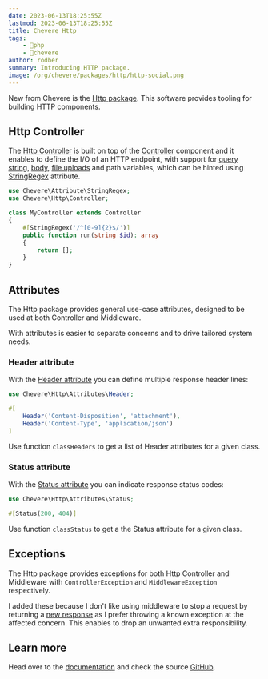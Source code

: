 ```yaml
---
date: 2023-06-13T18:25:55Z
lastmod: 2023-06-13T18:25:55Z
title: Chevere Http
tags:
    - 🐘php
    - 🥑chevere
author: rodber
summary: Introducing HTTP package.
image: /org/chevere/packages/http/http-social.png
---
```


New from Chevere is the [Http package](https://chevere.org/packages/http). This software provides tooling for building HTTP components.

## Http Controller

The [Http Controller](https://chevere.org/packages/http#controller) is built on top of the [Controller](https://chevere.org/library/controller.html) component and it enables to define the I/O of an HTTP endpoint, with support for [query string](https://chevere.org/packages/http#accept-query), [body](https://chevere.org/packages/http#accept-body), [file uploads](https://chevere.org/packages/http#accept-files) and path variables, which can be hinted using [StringRegex](https://chevere.org/library/attribute.html#stringregex) attribute.

```php
use Chevere\Attribute\StringRegex;
use Chevere\Http\Controller;

class MyController extends Controller
{
    #[StringRegex('/^[0-9]{2}$/')]
    public function run(string $id): array
    {
        return [];
    }
}
```

## Attributes

The Http package provides general use-case attributes, designed to be used at both Controller and Middleware.

With attributes is easier to separate concerns and to drive tailored system needs.

### Header attribute

With the [Header attribute](https://chevere.org/packages/http#header) you can define multiple response header lines:

```php
use Chevere\Http\Attributes\Header;

#[
    Header('Content-Disposition', 'attachment'),
    Header('Content-Type', 'application/json')
]
```

Use function `classHeaders` to get a list of Header attributes for a given class.

### Status attribute

With the [Status attribute](https://chevere.org/packages/http#status) you can indicate response status codes:

```php
use Chevere\Http\Attributes\Status;

#[Status(200, 404)]
```

Use function `classStatus` to get a the Status attribute for a given class.

## Exceptions

The Http package provides exceptions for both Http Controller and Middleware with `ControllerException` and `MiddlewareException` respectively.

I added these because I don't like using middleware to stop a request by returning a [new response](https://www.php-fig.org/psr/psr-15/#13-generating-responses) as I prefer throwing a known exception at the affected concern. This enables to drop an unwanted extra responsibility.

## Learn more

Head over to the [documentation](https://chevere.org/packages/http) and check the source [GitHub](https://github.com/chevere/http).
